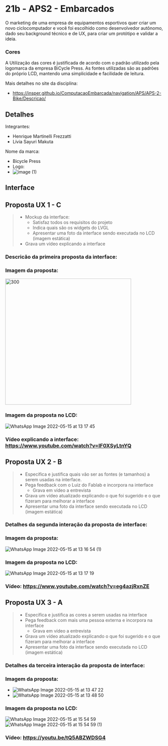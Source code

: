 # 21b - APS2 - Embarcados

O marketing de uma empresa de equipamentos esportivos quer criar um novo ciclocomputador e você foi escolhido como desenvolvedor autônomo, dado seu background técnico e de UX, para criar um protótipo e validar a ideia.

### Cores
A Utilização das cores é justificada de acordo com o padrão utilizado pela logomarca da empresa BiCycle Press. As fontes utilizadas são as padrões do próprio LCD, mantendo uma simplicidade e facilidade de leitura.

Mais detalhes no site da disciplina:

- https://insper.github.io/ComputacaoEmbarcada/navigation/APS/APS-2-Bike/Descricao/

## Detalhes

Integrantes:

- Henrique Martinelli Frezzatti
- Lívia Sayuri Makuta

Nome da marca:

- Bicycle Press
- Logo: 
- ![image (1)](https://user-images.githubusercontent.com/62613979/168484376-45442170-c6d2-45ee-8300-57afb8c0a832.png)

## Interface

## Proposta UX 1 - C

> - Mockup da interface:
>    - Satisfaz todos os requisitos do projeto
>    - Indica quais são os widgets do LVGL 
>    - Apresentar uma foto da interface sendo executada no LCD (imagem estática)
> - Grava um vídeo explicando a interface


### Descricão da primeira proposta da interface:

### Imagem da proposta:
<img width="400" alt="300" src="https://user-images.githubusercontent.com/62613979/168484486-16de0ea9-80ff-4006-b777-3c05ce27793d.png">

### Imagem da proposta no LCD: 
![WhatsApp Image 2022-05-15 at 13 17 45](https://user-images.githubusercontent.com/62613979/168484495-5a7dda72-21ce-44e5-891b-a5f264330898.jpeg)

### Vídeo explicando a interface: https://www.youtube.com/watch?v=IF0XSyLtnYQ

## Proposta UX 2 - B

> - Especifica e justifica quais vão ser as fontes (e tamanhos) a serem usadas na interface.
> - Pega feedback com o Luiz do Fablab e incorpora na interface
>   - Grava em vídeo a entrevista
> - Grava um vídeo atualizado explicando o que foi sugerido e o que fizeram para melhorar a interface
> - Apresentar uma foto da interface sendo executada no LCD (imagem estática)

### Detalhes da segunda interação da proposta de interface:

<!-- 
 Adicionar texto descrevendo a evolução 
 da interface
-->

### Imagem da proposta:
![WhatsApp Image 2022-05-15 at 13 16 54 (1)](https://user-images.githubusercontent.com/62613979/168484583-c5c4d73b-4d51-4984-9540-3047e2dabee4.jpeg)

### Imagem da proposta no LCD:
![WhatsApp Image 2022-05-15 at 13 17 19](https://user-images.githubusercontent.com/62613979/168484602-235ff53a-66c5-47ef-811d-07ef1ef799b8.jpeg)

### Vídeo: https://www.youtube.com/watch?v=eg4azjRxnZE

## Proposta UX 3 - A

> - Especifica e justifica as cores a serem usadas na interface
> - Pega feedback com mais uma pessoa externa e incorpora na interface
>     - Grava em vídeo a entrevista
> - Grava um vídeo atualizado explicando o que foi sugerido e o que fizeram para melhorar a interface
> - Apresentar uma foto da interface sendo executada no LCD (imagem estática)

### Detalhes da terceira interação da proposta de interface:

<!-- 
 Adicionar texto descrevendo a evolução 
 da interface
-->

### Imagem da proposta: 
- ![WhatsApp Image 2022-05-15 at 13 47 22](https://user-images.githubusercontent.com/62613979/168484615-5c876b53-3397-4594-aa15-2e1df393c60b.jpeg)
- ![WhatsApp Image 2022-05-15 at 13 48 50](https://user-images.githubusercontent.com/62613979/168484617-ed4ed7b2-e565-4587-baeb-587b2250781d.jpeg)

### Imagem da proposta no LCD:
![WhatsApp Image 2022-05-15 at 15 54 59](https://user-images.githubusercontent.com/62613979/168489411-9e1ce701-efd0-4bb2-ba36-3003515160f8.jpeg)
![WhatsApp Image 2022-05-15 at 15 54 59 (1)](https://user-images.githubusercontent.com/62613979/168489414-2d3a4b9f-4fb8-476a-a37e-b6a6797836ee.jpeg)

### Vídeo: https://youtu.be/tQ5ABZWDSG4
